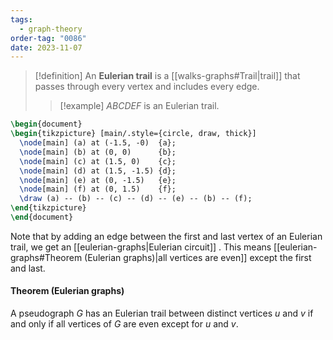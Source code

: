 ```yaml
---
tags:
  - graph-theory
order-tag: "0086"
date: 2023-11-07
---
```

>[!definition]
>An **Eulerian trail** is a [[walks-graphs#Trail|trail]] that passes through every vertex and includes every edge.
>>[!example]
>>$ABCDEF$ is an Eulerian trail.

```tikz
\begin{document}
\begin{tikzpicture} [main/.style={circle, draw, thick}]
  \node[main] (a) at (-1.5, -0)  {a};
  \node[main] (b) at (0, 0)      {b};
  \node[main] (c) at (1.5, 0)    {c};
  \node[main] (d) at (1.5, -1.5) {d};
  \node[main] (e) at (0, -1.5)   {e};
  \node[main] (f) at (0, 1.5)    {f};
  \draw (a) -- (b) -- (c) -- (d) -- (e) -- (b) -- (f);
\end{tikzpicture}
\end{document}
```

Note that by adding an edge between the first and last vertex of an Eulerian trail, we get an [[eulerian-graphs|Eulerian circuit]] . This means [[eulerian-graphs#Theorem (Eulerian graphs)|all vertices are even]] except the first and last.

#### Theorem (Eulerian graphs)
A pseudograph $G$ has an Eulerian trail between distinct vertices $u$ and $v$ if and only if all vertices of $G$ are even except for $u$ and $v$.